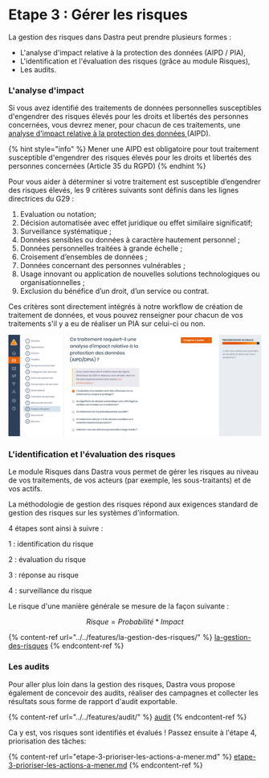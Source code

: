 # Etape 3 : Gérer les risques

La gestion des risques dans Dastra peut prendre plusieurs formes :

* L'analyse d'impact relative à la protection des données (AIPD / PIA),
* L'identification et l'évaluation des risques (grâce au module Risques),
* Les audits.

### L'analyse d'impact

Si vous avez identifié des traitements de données personnelles susceptibles d'engendrer des risques élevés pour les droits et libertés des personnes concernées, vous devrez mener, pour chacun de ces traitements, une [analyse d'impact relative à la protection des données ](https://www.cnil.fr/fr/gerer-les-risques)(AIPD).

{% hint style="info" %}
Mener une AIPD est obligatoire pour tout traitement susceptible d'engendrer des risques élevés pour les droits et libertés des personnes concernées (Article 35 du RGPD)
{% endhint %}

Pour vous aider à déterminer si votre traitement est susceptible d’engendrer des risques élevés, les 9 critères suivants sont définis dans les lignes directrices du G29 :

1. Evaluation ou notation;
2. Décision automatisée avec effet juridique ou effet similaire significatif;
3. Surveillance systématique ;
4. Données sensibles ou données à caractère hautement personnel ;
5. Données personnelles traitées à grande échelle ;
6. Croisement d’ensembles de données ;
7. Données concernant des personnes vulnérables ;
8. Usage innovant ou application de nouvelles solutions technologiques ou organisationnelles ;
9. Exclusion du bénéfice d’un droit, d’un service ou contrat.

Ces critères sont directement intégrés à notre workflow de création de traitement de données, et vous pouvez renseigner pour chacun de vos traitements s'il y a eu de réaliser un PIA sur celui-ci ou non.

![Exemple de traitement nécessitant potentiellement un PIA.](<../../.gitbook/assets/image (23).png>)

### L'identification et l'évaluation des risques

Le module Risques dans Dastra vous permet de gérer les risques au niveau de vos traitements, de vos acteurs (par exemple, les sous-traitants) et de vos actifs.&#x20;

La méthodologie de gestion des risques répond aux exigences standard de gestion des risques sur les systèmes d'information.&#x20;

4 étapes sont ainsi à suivre :&#x20;

1 : identification du risque

2 : évaluation du risque

3 : réponse au risque

4 : surveillance du risque



Le risque d'une manière générale se mesure de la façon suivante :&#x20;

$$
Risque  = Probabilité  * Impact
$$

{% content-ref url="../../features/la-gestion-des-risques/" %}
[la-gestion-des-risques](../../features/la-gestion-des-risques/)
{% endcontent-ref %}

### Les audits

Pour aller plus loin dans la gestion des risques, Dastra vous propose également de concevoir des audits, réaliser des campagnes et collecter les résultats sous forme de rapport d'audit exportable.

{% content-ref url="../../features/audit/" %}
[audit](../../features/audit/)
{% endcontent-ref %}

Ca y est, vos risques sont identifiés et évalués ! Passez ensuite à l'étape 4, priorisation des tâches:

{% content-ref url="etape-3-prioriser-les-actions-a-mener.md" %}
[etape-3-prioriser-les-actions-a-mener.md](etape-3-prioriser-les-actions-a-mener.md)
{% endcontent-ref %}

